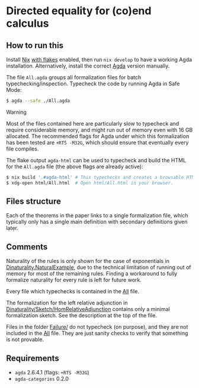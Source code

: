 # Directed equality for (co)end calculus

## How to run this

Install [Nix](https://nixos.org/download/) [with flakes](https://nixos.wiki/wiki/Flakes) enabled, then run `nix develop` to have a working Agda installation. Alternatively, install the correct [Agda](https://agda.readthedocs.io/en/latest/getting-started/installation.html) version manually.

The file `All.agda` groups all formalization files for batch typechecking/inspection. Typecheck the code by running Agda in Safe Mode:
```bash
$ agda --safe ./All.agda
```

> [!WARNING]
> Most of the files contained here are particularly slow to typecheck and require considerable memory, and might run out of memory even with 16 GB allocated.
> The recommended flags for Agda under which this formalization has been tested are `+RTS -M32G`, which should ensure that eventually every file compiles.

The flake output `agda-html` can be used to typecheck and build the HTML for the `All.agda` file (the above flags are already active):

```bash
$ nix build '.#agda-html' # This typechecks and creates a browsable HTML output.
$ xdg-open html/All.html  # Open html/All.html in your browser.
```

## Files structure

Each of the theorems in the paper links to a single formalization file, which typically only has a single main definition with secondary definitions given later.

## Comments

Naturality of the rules is only shown for the case of exponentials in [Dinaturality.NaturalExample](Dinaturality/NaturalityExample.agda), due to the technical limitation of running out of memory for most of the remaining rules.
Finding a workaround to fully formalize naturality for every rule is left for future work.

Every file which typechecks is contained in the [All](All.agda) file.

The formalization for the left relative adjunction in [Dinaturality/Sketch/HomRelativeAdjunction](Dinaturality/Sketch/HomRelativeAdjunction.agda) contains only a minimal formalization sketch. See the description at the top of the file.

Files in the folder [Failure/](Dinaturality/Failure/) do not typecheck (on purpose), and they are not included in the [All](All.agda) file. They are just sanity checks to verify that something is not provable.

## Requirements

- `agda` 2.6.4.1 (flags: `+RTS -M32G`)
- `agda-categories` 0.2.0
